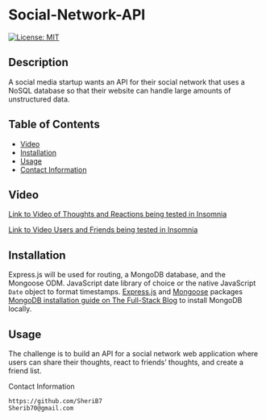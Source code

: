 # Social-Network-API
<!-- license badge -->
[![License: MIT](https://img.shields.io/badge/License-MIT-yellow.svg)](https://opensource.org/licenses/MIT)

## Description
A social media startup wants an API for their social network that uses a NoSQL database so that their website can handle large amounts of unstructured data.

## Table of Contents
* [Video](#Video)
* [Installation](#Installation)
* [Usage](#Usage)
* [Contact Information](#Contact-Info)

## Video

[Link to Video of Thoughts and Reactions being tested in Insomnia](https://watch.screencastify.com/v/r5xh1urzDSIlBQbAActQ) 

[Link to Video Users and Friends being tested in Insomnia](https://drive.google.com/file/d/1ZAQWd_k_gcqAfXLMvlAsE6FLzcD_M62_/view)






 ## Installation
  Express.js will be used for routing, a MongoDB database, and the Mongoose ODM. JavaScript date library of choice or the native JavaScript `Date` object to format timestamps.
  [Express.js](https://www.npmjs.com/package/express) and [Mongoose](https://www.npmjs.com/package/mongoose) packages 
  [MongoDB installation guide on The Full-Stack Blog](https://coding-boot-camp.github.io/full-stack/mongodb/how-to-install-mongodb) to install MongoDB locally.
   


## Usage
The challenge is to build an API for a social network web application where users can share their thoughts, react to friends’ thoughts, and create a friend list.







Contact Information
```
https://github.com/SheriB7
Sherib70@gmail.com